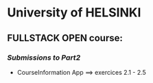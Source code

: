 # University of HELSINKI 

## FULLSTACK OPEN course:

### *Submissions to Part2*
* CourseInformation App
==> exercices 2.1 - 2.5